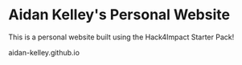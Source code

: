# Aidan Kelley's Personal Website

This is a personal website built using the Hack4Impact Starter Pack!

aidan-kelley.github.io
